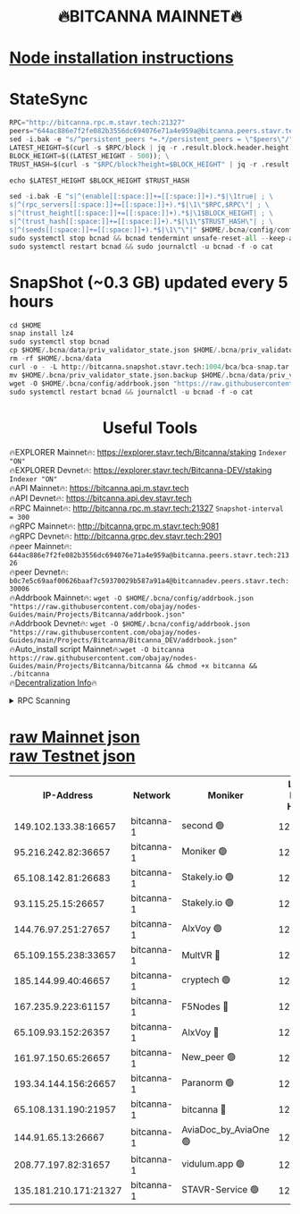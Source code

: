 <h1 align="center"> 🔥BITCANNA MAINNET🔥</h1>


[Node installation instructions](https://github.com/obajay/nodes-Guides/tree/main/Projects/Bitcanna)
=

# StateSync
```python
RPC="http://bitcanna.rpc.m.stavr.tech:21327"
peers="644ac886e7f2fe082b3556dc694076e71a4e959a@bitcanna.peers.stavr.tech:21326"
sed -i.bak -e "s/^persistent_peers *=.*/persistent_peers = \"$peers\"/" $HOME/.bcna/config/config.toml
LATEST_HEIGHT=$(curl -s $RPC/block | jq -r .result.block.header.height); \
BLOCK_HEIGHT=$((LATEST_HEIGHT - 500)); \
TRUST_HASH=$(curl -s "$RPC/block?height=$BLOCK_HEIGHT" | jq -r .result.block_id.hash)

echo $LATEST_HEIGHT $BLOCK_HEIGHT $TRUST_HASH

sed -i.bak -E "s|^(enable[[:space:]]+=[[:space:]]+).*$|\1true| ; \
s|^(rpc_servers[[:space:]]+=[[:space:]]+).*$|\1\"$RPC,$RPC\"| ; \
s|^(trust_height[[:space:]]+=[[:space:]]+).*$|\1$BLOCK_HEIGHT| ; \
s|^(trust_hash[[:space:]]+=[[:space:]]+).*$|\1\"$TRUST_HASH\"| ; \
s|^(seeds[[:space:]]+=[[:space:]]+).*$|\1\"\"|" $HOME/.bcna/config/config.toml
sudo systemctl stop bcnad && bcnad tendermint unsafe-reset-all --keep-addr-book
sudo systemctl restart bcnad && sudo journalctl -u bcnad -f -o cat
```
# SnapShot (~0.3 GB) updated every 5 hours
```python
cd $HOME
snap install lz4
sudo systemctl stop bcnad
cp $HOME/.bcna/data/priv_validator_state.json $HOME/.bcna/priv_validator_state.json.backup
rm -rf $HOME/.bcna/data
curl -o - -L http://bitcanna.snapshot.stavr.tech:1004/bca/bca-snap.tar.lz4 | lz4 -c -d - | tar -x -C $HOME/.bcna --strip-components 2
mv $HOME/.bcna/priv_validator_state.json.backup $HOME/.bcna/data/priv_validator_state.json
wget -O $HOME/.bcna/config/addrbook.json "https://raw.githubusercontent.com/obajay/nodes-Guides/main/Projects/Bitcanna/addrbook.json"
sudo systemctl restart bcnad && journalctl -u bcnad -f -o cat
```

 <h1 align="center"> Useful Tools</h1>

🔥EXPLORER Mainnet🔥:    https://explorer.stavr.tech/Bitcanna/staking          `Indexer "ON"` \
🔥EXPLORER Devnet🔥:     https://explorer.stavr.tech/Bitcanna-DEV/staking     `Indexer "ON"` \
🔥API Mainnet🔥:         https://bitcanna.api.m.stavr.tech \
🔥API Devnet🔥:          https://bitcanna.api.dev.stavr.tech \
🔥RPC Mainnet🔥:         http://bitcanna.rpc.m.stavr.tech:21327         `Snapshot-interval = 300` \
🔥gRPC Mainnet🔥:        http://bitcanna.grpc.m.stavr.tech:9081 \
🔥gRPC Devnet🔥:         http://bitcanna.grpc.dev.stavr.tech:2901 \
🔥peer Mainnet🔥:        `644ac886e7f2fe082b3556dc694076e71a4e959a@bitcanna.peers.stavr.tech:21326` \
🔥peer Devnet🔥:         `b0c7e5c69aaf00626baaf7c59370029b587a91a4@bitcannadev.peers.stavr.tech:30006` \
🔥Addrbook Mainnet🔥:    ```wget -O $HOME/.bcna/config/addrbook.json "https://raw.githubusercontent.com/obajay/nodes-Guides/main/Projects/Bitcanna/addrbook.json"``` \
🔥Addrbook Devnet🔥:    ```wget -O $HOME/.bcna/config/addrbook.json "https://raw.githubusercontent.com/obajay/nodes-Guides/main/Projects/Bitcanna/Bitcanna_DEV/addrbook.json"``` \
🔥Auto_install script Mainnet🔥:```wget -O bitcanna https://raw.githubusercontent.com/obajay/nodes-Guides/main/Projects/Bitcanna/bitcanna && chmod +x bitcanna && ./bitcanna``` \
🔥[Decentralization Info](https://github.com/obajay/StateSync-snapshots/tree/main/Projects/Bitcanna/Decentralization)🔥


<details>
<summary>RPC Scanning</summary>

<h2 align="center"> We scan nodes in real time every 4 hours. And we provide the final result of RPC endpoints.
We cannot influence the operation of these nodes in any way. </h2>


```python
If Voting Power is higher than 0 --> then the Node is a validator of the network and may be subject to attack and be a potential threat to the chain.
```
```python
We marked such validators with a red symbol
```

</details>

[raw Mainnet json](https://rpc-check.bcam.stavr.tech/bcam/rpc-bcam-result.json) \
[raw Testnet json](https://github.com/obajay/StateSync-snapshots/tree/main/Projects/Bitcanna/Rpc-Check-Testnet)
=



<table><tr><th>IP-Address</th><th>Network</th><th>Moniker</th><th>Latest Block Height</th><th>Earliest Block Height</th><th>Catching Up</th><th>Tx Index</th><th>Voting Power</th><th>Scan Time</th></tr><tr><td>149.102.133.38:16657</td><td>bitcanna-1</td><td>second 🟢</td><td>12391471</td><td>1</td><td>False</td><td>on</td><td>0</td><td>2024-02-01T16:53:31.191215491UTC</td></tr><tr><td>95.216.242.82:36657</td><td>bitcanna-1</td><td>Moniker 🟢</td><td>12391460</td><td>5776907</td><td>False</td><td>on</td><td>0</td><td>2024-02-01T16:52:30.058572275UTC</td></tr><tr><td>65.108.142.81:26683</td><td>bitcanna-1</td><td>Stakely.io 🟢</td><td>12391465</td><td>6152001</td><td>False</td><td>on</td><td>0</td><td>2024-02-01T16:52:56.224367285UTC</td></tr><tr><td>93.115.25.15:26657</td><td>bitcanna-1</td><td>Stakely.io 🟢</td><td>12391464</td><td>6520001</td><td>False</td><td>on</td><td>0</td><td>2024-02-01T16:52:49.707222884UTC</td></tr><tr><td>144.76.97.251:27657</td><td>bitcanna-1</td><td>AlxVoy 🟢</td><td>12391469</td><td>8805201</td><td>False</td><td>on</td><td>0</td><td>2024-02-01T16:53:20.537852683UTC</td></tr><tr><td>65.109.155.238:33657</td><td>bitcanna-1</td><td>MultVR 🔴</td><td>12391466</td><td>9933415</td><td>False</td><td>on</td><td>352185</td><td>2024-02-01T16:53:02.093531111UTC</td></tr><tr><td>185.144.99.40:46657</td><td>bitcanna-1</td><td>cryptech 🟢</td><td>12391460</td><td>11528001</td><td>False</td><td>on</td><td>0</td><td>2024-02-01T16:52:25.473496862UTC</td></tr><tr><td>167.235.9.223:61157</td><td>bitcanna-1</td><td>F5Nodes 🔴</td><td>12391466</td><td>12084001</td><td>False</td><td>on</td><td>570</td><td>2024-02-01T16:53:04.397874856UTC</td></tr><tr><td>65.109.93.152:26357</td><td>bitcanna-1</td><td>AlxVoy 🔴</td><td>12391471</td><td>12109301</td><td>False</td><td>on</td><td>1391762</td><td>2024-02-01T16:53:31.753594318UTC</td></tr><tr><td>161.97.150.65:26657</td><td>bitcanna-1</td><td>New_peer 🟢</td><td>12391465</td><td>12254001</td><td>False</td><td>on</td><td>0</td><td>2024-02-01T16:52:56.529469412UTC</td></tr><tr><td>193.34.144.156:26657</td><td>bitcanna-1</td><td>Paranorm 🟢</td><td>12391467</td><td>12271301</td><td>False</td><td>on</td><td>0</td><td>2024-02-01T16:53:09.302577267UTC</td></tr><tr><td>65.108.131.190:21957</td><td>bitcanna-1</td><td>bitcanna 🔴</td><td>12391467</td><td>12291467</td><td>False</td><td>on</td><td>409399</td><td>2024-02-01T16:53:08.980885208UTC</td></tr><tr><td>144.91.65.13:26667</td><td>bitcanna-1</td><td>AviaDoc_by_AviaOne 🟢</td><td>12391468</td><td>12380401</td><td>False</td><td>on</td><td>0</td><td>2024-02-01T16:53:17.795703831UTC</td></tr><tr><td>208.77.197.82:31657</td><td>bitcanna-1</td><td>vidulum.app 🟢</td><td>12391465</td><td>12386934</td><td>False</td><td>on</td><td>0</td><td>2024-02-01T16:52:59.505598630UTC</td></tr><tr><td>135.181.210.171:21327</td><td>bitcanna-1</td><td>STAVR-Service 🟢</td><td>12391469</td><td>12389001</td><td>False</td><td>on</td><td>0</td><td>2024-02-01T16:53:20.289851673UTC</td></tr></table>
